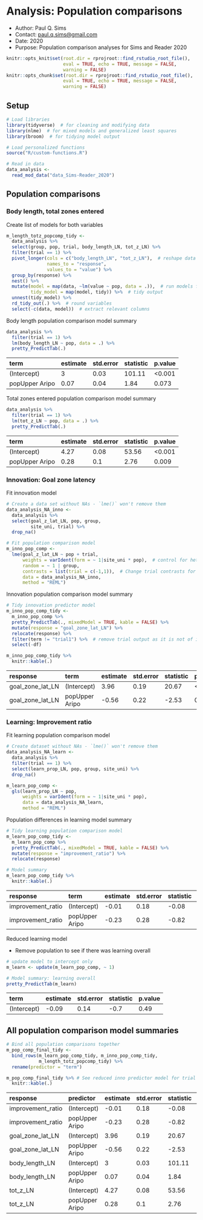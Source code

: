 
# Analysis: Population comparisons

  - Author: Paul Q. Sims
  - Contact: <paul.q.sims@gmail.com>
  - Date: 2020
  - Purpose: Population comparison analyses for Sims and Reader 2020

<!-- end list -->

``` r
knitr::opts_knit$set(root.dir = rprojroot::find_rstudio_root_file(),
                     eval = TRUE, echo = TRUE, message = FALSE,
                     warning = FALSE)
knitr::opts_chunk$set(root.dir = rprojroot::find_rstudio_root_file(),
                     eval = TRUE, echo = TRUE, message = FALSE,
                     warning = FALSE)
```

## Setup

``` r
# Load libraries
library(tidyverse)  # for cleaning and modifying data
library(nlme)  # for mixed models and generalized least squares
library(broom)  # for tidying model output

# Load personalized functions
source("R/custom-functions.R")

# Read in data
data_analysis <-
  read_mod_data("data_Sims-Reader_2020")
```

## Population comparisons

### Body length, total zones entered

Create list of models for both variables

``` r
m_length_totz_popcomp_tidy <- 
  data_analysis %>%
  select(group, pop, trial, body_length_LN, tot_z_LN) %>%
  filter(trial == 1) %>% 
  pivot_longer(cols = c("body_length_LN", "tot_z_LN"),  # reshape data
               names_to = "response",
               values_to = "value") %>%
  group_by(response) %>%
  nest() %>%
  mutate(model = map(data, ~lm(value ~ pop, data = .)),  # run models for each
         tidy_model = map(model, tidy)) %>%  # tidy output
  unnest(tidy_model) %>%
  rd_tidy_out(.) %>%  # round variables
  select(-c(data, model))  # extract relevant columns 
```

Body length population comparison model summary

``` r
data_analysis %>%
  filter(trial == 1) %>%
  lm(body_length_LN ~ pop, data = .) %>%
  pretty_PredictTab(.)
```

| term           | estimate | std.error | statistic | p.value |
| :------------- | :------- | :-------- | :-------- | :------ |
| (Intercept)    | 3        | 0.03      | 101.11    | \<0.001 |
| popUpper Aripo | 0.07     | 0.04      | 1.84      | 0.073   |

Total zones entered population comparison model summary

``` r
data_analysis %>%
  filter(trial == 1) %>%
  lm(tot_z_LN ~ pop, data = .) %>%
  pretty_PredictTab(.)
```

| term           | estimate | std.error | statistic | p.value |
| :------------- | :------- | :-------- | :-------- | :------ |
| (Intercept)    | 4.27     | 0.08      | 53.56     | \<0.001 |
| popUpper Aripo | 0.28     | 0.1       | 2.76      | 0.009   |

### Innovation: Goal zone latency

Fit innovation model

``` r
# Create a data set without NAs - `lme()` won't remove them
data_analysis_NA_inno <-
  data_analysis %>%
  select(goal_z_lat_LN, pop, group,
         site_uni, trial) %>%
  drop_na() 

# Fit population comparison model
m_inno_pop_comp <- 
  lme(goal_z_lat_LN ~ pop + trial,
      weights = varIdent(form = ~ 1|site_uni * pop),  # control for heteroscedasticity
      random = ~ 1 | group,
      contrasts = list(trial = c(-1,1)),  # Change trial contrasts for marginal effects for average trial 
      data = data_analysis_NA_inno,
      method = "REML")
```

Innovation population comparison model summary

``` r
# Tidy innovation predictor model
m_inno_pop_comp_tidy <-
  m_inno_pop_comp %>%
  pretty_PredictTab(., mixedModel = TRUE, kable = FALSE) %>%
  mutate(response = "goal_zone_lat_LN") %>%
  relocate(response) %>%
  filter(term != "trial1") %>%  # remove trial output as it is not of interest here
  select(-df)

m_inno_pop_comp_tidy %>%
  knitr::kable(.) 
```

| response            | term           | estimate | std.error | statistic | p.value |
| :------------------ | :------------- | :------- | :-------- | :-------- | :------ |
| goal\_zone\_lat\_LN | (Intercept)    | 3.96     | 0.19      | 20.67     | \<0.001 |
| goal\_zone\_lat\_LN | popUpper Aripo | \-0.56   | 0.22      | \-2.53    | 0.015   |

### Learning: Improvement ratio

Fit learning population comparison model

``` r
# Create dataset without NAs - `lme()` won't remove them
data_analysis_NA_learn <-
  data_analysis %>%
  filter(trial == 1) %>%
  select(learn_prop_LN, pop, group, site_uni) %>%
  drop_na() 

m_learn_pop_comp <- 
  gls(learn_prop_LN ~ pop,
      weights = varIdent(form = ~ 1|site_uni * pop),
      data = data_analysis_NA_learn,
      method = "REML")
```

Population differences in learning model summary

``` r
# Tidy learning population comparison model
m_learn_pop_comp_tidy <-
  m_learn_pop_comp %>%
  pretty_PredictTab(., mixedModel = TRUE, kable = FALSE) %>%
  mutate(response = "improvement_ratio") %>%
  relocate(response)

# Model summary
m_learn_pop_comp_tidy %>%
  knitr::kable(.) 
```

| response           | term           | estimate | std.error | statistic | p.value |
| :----------------- | :------------- | :------- | :-------- | :-------- | :------ |
| improvement\_ratio | (Intercept)    | \-0.01   | 0.18      | \-0.08    | 0.94    |
| improvement\_ratio | popUpper Aripo | \-0.23   | 0.28      | \-0.82    | 0.42    |

Reduced learning model

  - Remove population to see if there was learning overall

<!-- end list -->

``` r
# update model to intercept only
m_learn <- update(m_learn_pop_comp, ~ 1)  

# Model summary: learning overall
pretty_PredictTab(m_learn)
```

| term        | estimate | std.error | statistic | p.value |
| :---------- | :------- | :-------- | :-------- | :------ |
| (Intercept) | \-0.09   | 0.14      | \-0.7     | 0.49    |

## All population comparison model summaries

``` r
# Bind all population comparisons together
m_pop_comp_final_tidy <-
  bind_rows(m_learn_pop_comp_tidy, m_inno_pop_comp_tidy,
            m_length_totz_popcomp_tidy) %>%
  rename(predictor = "term")

m_pop_comp_final_tidy %>% # See reduced inno predictor model for trial measure of learning
  knitr::kable(.) 
```

| response            | predictor      | estimate | std.error | statistic | p.value |
| :------------------ | :------------- | :------- | :-------- | :-------- | :------ |
| improvement\_ratio  | (Intercept)    | \-0.01   | 0.18      | \-0.08    | 0.94    |
| improvement\_ratio  | popUpper Aripo | \-0.23   | 0.28      | \-0.82    | 0.42    |
| goal\_zone\_lat\_LN | (Intercept)    | 3.96     | 0.19      | 20.67     | \<0.001 |
| goal\_zone\_lat\_LN | popUpper Aripo | \-0.56   | 0.22      | \-2.53    | 0.015   |
| body\_length\_LN    | (Intercept)    | 3        | 0.03      | 101.11    | \<0.001 |
| body\_length\_LN    | popUpper Aripo | 0.07     | 0.04      | 1.84      | 0.073   |
| tot\_z\_LN          | (Intercept)    | 4.27     | 0.08      | 53.56     | \<0.001 |
| tot\_z\_LN          | popUpper Aripo | 0.28     | 0.1       | 2.76      | 0.009   |
